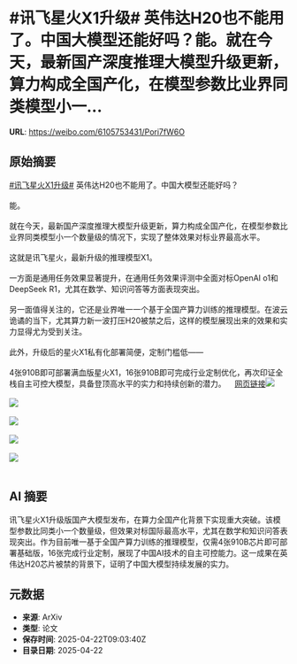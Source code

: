 # #讯飞星火X1升级# 英伟达H20也不能用了。中国大模型还能好吗？能。就在今天，最新国产深度推理大模型升级更新，算力构成全国产化，在模型参数比业界同类模型小一...

**URL**: https://weibo.com/6105753431/Pori7fW6O

## 原始摘要

<a href="https://m.weibo.cn/search?containerid=231522type%3D1%26t%3D10%26q%3D%23%E8%AE%AF%E9%A3%9E%E6%98%9F%E7%81%ABX1%E5%8D%87%E7%BA%A7%23&amp;extparam=%23%E8%AE%AF%E9%A3%9E%E6%98%9F%E7%81%ABX1%E5%8D%87%E7%BA%A7%23" data-hide=""><span class="surl-text">#讯飞星火X1升级#</span></a> 英伟达H20也不能用了。中国大模型还能好吗？<br><br>能。<br><br>就在今天，最新国产深度推理大模型升级更新，算力构成全国产化，在模型参数比业界同类模型小一个数量级的情况下，实现了整体效果对标业界最高水平。<br><br>这就是讯飞星火，最新升级的推理模型X1。<br><br>一方面是通用任务效果显著提升，在通用任务效果评测中全面对标OpenAI o1和DeepSeek R1，尤其在数学、知识问答等方面表现突出。<br><br>另一面值得关注的，它还是业界唯一一个基于全国产算力训练的推理模型。在波云诡谲的当下，尤其算力新一波打压H20被禁之后，这样的模型展现出来的效果和实力显得尤为受到关注。<br><br>此外，升级后的星火X1私有化部署简便，定制门槛低——<br><br>4张910B即可部署满血版星火X1，16张910B即可完成行业定制优化，再次印证全栈自主可控大模型，具备登顶高水平的实力和持续创新的潜力。<a href="https://weibo.cn/sinaurl?u=https%3A%2F%2Fmp.weixin.qq.com%2Fs%2FRpw06sqrMF5s3vtsOGO8Dw" data-hide=""><span class="url-icon"><img style="width: 1rem;height: 1rem" src="https://h5.sinaimg.cn/upload/2015/09/25/3/timeline_card_small_web_default.png" referrerpolicy="no-referrer"></span><span class="surl-text">网页链接</span></a><img style="" src="https://tvax2.sinaimg.cn/large/006Fd7o3gy1i0plooqnpgg30hs0lwkjl.gif" referrerpolicy="no-referrer"><br><br><img style="" src="https://tvax3.sinaimg.cn/large/006Fd7o3gy1i0plo1bk6qj30u00ecjv9.jpg" referrerpolicy="no-referrer"><br><br><img style="" src="https://tvax3.sinaimg.cn/large/006Fd7o3gy1i0plo1y4tcj30q00rqn7t.jpg" referrerpolicy="no-referrer"><br><br><img style="" src="https://tvax1.sinaimg.cn/large/006Fd7o3gy1i0plo1gg2rj30u00npguc.jpg" referrerpolicy="no-referrer"><br><br><img style="" src="https://tvax4.sinaimg.cn/large/006Fd7o3gy1i0plo16io8j30u00k6grn.jpg" referrerpolicy="no-referrer"><br><br>

## AI 摘要

讯飞星火X1升级版国产大模型发布，在算力全国产化背景下实现重大突破。该模型参数比同类小一个数量级，但效果对标国际最高水平，尤其在数学和知识问答表现突出。作为目前唯一基于全国产算力训练的推理模型，仅需4张910B芯片即可部署基础版，16张完成行业定制，展现了中国AI技术的自主可控能力。这一成果在英伟达H20芯片被禁的背景下，证明了中国大模型持续发展的实力。

## 元数据

- **来源**: ArXiv
- **类型**: 论文
- **保存时间**: 2025-04-22T09:03:40Z
- **目录日期**: 2025-04-22
